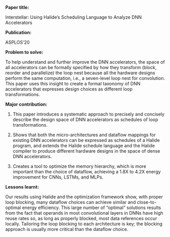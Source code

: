 **Paper title:**

Interstellar: Using Halide’s Scheduling Language to Analyze DNN Accelerators

**Publication:**

ASPLOS‘20

**Problem to solve:**

To help understand and further improve the DNN accelerators, the space of all
accelerators can be formally specified by how they transform (block, reorder and
parallelize) the loop nest because all the hardware designs perform the same
computation, i.e., a seven-level loop nest for convolution. This paper uses this
insight to create a formal taxonomy of DNN accelerators that expresses design
choices as different loop transformations.

**Major contribution:**

1.  This paper introduces a systematic approach to precisely and concisely
    describe the design space of DNN accelerators as schedules of loop
    transformations.

2.  Shows that both the micro-architectures and dataflow mappings for existing
    DNN accelerators can be expressed as schedules of a Halide program, and
    extends the Halide schedule language and the Halide compiler to produce
    different hardware designs in the space of dense DNN accelerators.

3.  Creates a tool to optimize the memory hierarchy, which is more important
    than the choice of dataflow, achieving a 1.8X to 4.2X energy improvement for
    CNNs, LSTMs, and MLPs.

**Lessons learnt:**

Our results using Halide and the optimization framework show, with proper loop
blocking, many dataflow choices can achieve similar and close-to-optimal energy
efficiency. This large number of “optimal” solutions results from the fact that
operands in most convolutional layers in DNNs have high reuse rates so, as long
as properly blocked, most data references occur locally. Tailoring the loop
blocking to each architecture is key; the blocking approach is usually more
critical than the dataflow choice.
